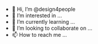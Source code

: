 - 👋 Hi, I’m @design4people
- 👀 I’m interested in ...
- 🌱 I’m currently learning ...
- 💞️ I’m looking to collaborate on ...
- 📫 How to reach me ...

<!---
design4people/design4people is a ✨ special ✨ repository because its `README.md` (this file) appears on your GitHub profile.
You can click the Preview link to take a look at your changes.
--->
